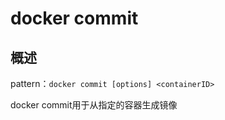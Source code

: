 # docker commit

## 概述

pattern：`docker commit [options] <containerID>`

docker commit用于从指定的容器生成镜像


